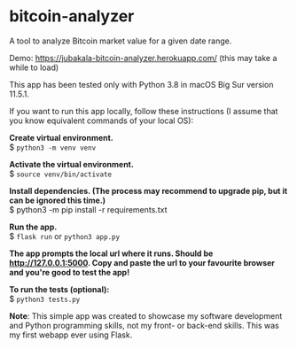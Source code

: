# bitcoin-analyzer
A tool to analyze Bitcoin market value for a given date range.

Demo: https://jubakala-bitcoin-analyzer.herokuapp.com/ (this may take a while to load)

This app has been tested only with Python 3.8 in macOS Big Sur version 11.5.1.

If you want to run this app locally, follow these instructions (I assume that you know equivalent commands of your local OS):

**Create virtual environment.**  
$ ```python3 -m venv venv```

**Activate the virtual environment.**  
$ ```source venv/bin/activate```

**Install dependencies. (The process may recommend to upgrade pip, but it can be ignored this time.)**  
$ python3 -m pip install -r requirements.txt

**Run the app.**  
$ ```flask run``` or  ```python3 app.py```

**The app prompts the local url where it runs. Should be http://127.0.0.1:5000. Copy and paste the url to your favourite browser and you're good to test the app!**  

**To run the tests (optional):**  
$ ```python3 tests.py```

**Note**: This simple app was created to showcase my software development and Python programming skills, not my front- or back-end skills. This was my first webapp ever using Flask.